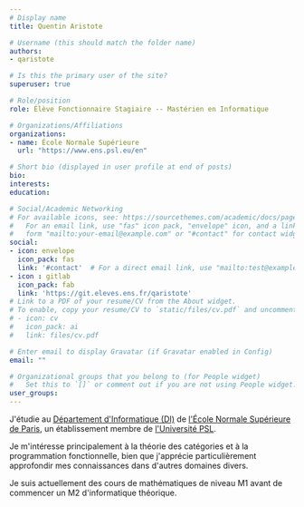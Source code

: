 ```yaml
---
# Display name
title: Quentin Aristote

# Username (this should match the folder name)
authors:
- qaristote

# Is this the primary user of the site?
superuser: true

# Role/position
role: Élève Fonctionnaire Stagiaire -- Mastérien en Informatique

# Organizations/Affiliations
organizations:
- name: École Normale Supérieure
  url: "https://www.ens.psl.eu/en"

# Short bio (displayed in user profile at end of posts)
bio: 
interests:
education:

# Social/Academic Networking
# For available icons, see: https://sourcethemes.com/academic/docs/page-builder/#icons
#   For an email link, use "fas" icon pack, "envelope" icon, and a link in the
#   form "mailto:your-email@example.com" or "#contact" for contact widget.
social:
- icon: envelope
  icon_pack: fas
  link: '#contact'  # For a direct email link, use "mailto:test@example.org".
- icon : gitlab
  icon_pack: fab
  link: 'https://git.eleves.ens.fr/qaristote'
# Link to a PDF of your resume/CV from the About widget.
# To enable, copy your resume/CV to `static/files/cv.pdf` and uncomment the lines below.
# - icon: cv
#   icon_pack: ai
#   link: files/cv.pdf

# Enter email to display Gravatar (if Gravatar enabled in Config)
email: ""

# Organizational groups that you belong to (for People widget)
#   Set this to `[]` or comment out if you are not using People widget.
user_groups:
---
```


J'étudie au [Département d'Informatique (DI)](https://www.di.ens.fr/) de [l'École Normale Supérieure de Paris](https://www.ens.psl.eu), un établissement membre de [l'Université PSL](https://www.psl.eu/). 

Je m'intéresse principalement à la théorie des catégories et à la programmation fonctionnelle, bien que j'apprécie particulièrement approfondir mes connaissances dans d'autres domaines divers.

Je suis actuellement des cours de mathématiques de niveau M1 avant de commencer un M2 d'informatique théorique.
